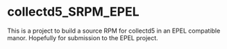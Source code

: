 collectd5_SRPM_EPEL
===================

This is a project to build a source RPM for collectd5 in an EPEL compatible manor.  Hopefully for submission to the EPEL project.